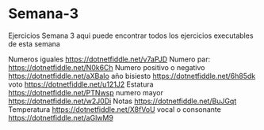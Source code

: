 # Semana-3
Ejercicios Semana 3
aqui puede encontrar todos los ejercicios executables de esta semana

Numeros iguales https://dotnetfiddle.net/v7aPJD
Numero par: https://dotnetfiddle.net/N0k6Ch
Numero positivo o negativo https://dotnetfiddle.net/aXBaIo
año bisiesto https://dotnetfiddle.net/6h85dk
voto https://dotnetfiddle.net/u121J2
Estatura https://dotnetfiddle.net/PTNwsp
numero mayor https://dotnetfiddle.net/w2J0Di
Notas https://dotnetfiddle.net/BuJGqt
Temperatura https://dotnetfiddle.net/X8fVoU
vocal o consonante https://dotnetfiddle.net/aGlwM9
